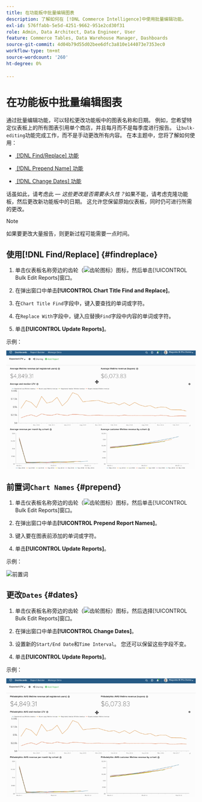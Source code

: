 ```yaml
---
title: 在功能板中批量编辑图表
description: 了解如何在 [!DNL Commerce Intelligence]中使用批量编辑功能。
exl-id: 576ffabb-5e5d-4251-9662-951e2cd30f31
role: Admin, Data Architect, Data Engineer, User
feature: Commerce Tables, Data Warehouse Manager, Dashboards
source-git-commit: 4d04b79d55d02bee6dfc3a810e144073e7353ec0
workflow-type: tm+mt
source-wordcount: '260'
ht-degree: 0%

---
```


# 在功能板中批量编辑图表

通过批量编辑功能，可以轻松更改功能板中的图表名称和日期。 例如，您希望特定仪表板上的所有图表引用单个商店，并且每月而不是每季度进行报告。 让`bulk-editing`功能完成工作，而不是手动更改所有内容。 在本主题中，您将了解如何使用：

* [&#x200B; [!DNL Find/Replace] 功能](#findreplace)

* [&#x200B; [!DNL Prepend Name] 功能](#prepend)

* [&#x200B; [!DNL Change Dates] 功能](#dates)

话虽如此，请考虑此 — *这些更改是否需要永久性？*&#x200B;如果不能，请考虑克隆功能板，然后更改新功能板中的日期。 这允许您保留原始仪表板，同时仍可进行所需的更改。

>[!NOTE]
>
>如果要更改大量报告，则更新过程可能需要一点时间。

## 使用[!DNL Find/Replace] {#findreplace}

1. 单击仪表板名称旁边的齿轮（![齿轮图标](../../assets/gear-icon.png)）图标，然后单击[!UICONTROL Bulk Edit Reports]窗口。

1. 在弹出窗口中单击&#x200B;**[!UICONTROL Chart Title Find and Replace]**。

1. 在`Chart Title Find`字段中，键入要查找的单词或字符。

1. 在`Replace With`字段中，键入应替换`Find`字段中内容的单词或字符。

1. 单击&#x200B;**[!UICONTROL Update Reports]**。

示例：

![批量编辑](../../assets/bulk_edit.gif)

## 前置词`Chart Names` {#prepend}

1. 单击仪表板名称旁边的齿轮（![齿轮图标](../../assets/gear-icon.png)）图标，然后单击[!UICONTROL Bulk Edit Reports]窗口。

1. 在弹出窗口中单击&#x200B;**[!UICONTROL Prepend Report Names]**。

1. 键入要在图表前添加的单词或字符。

1. 单击&#x200B;**[!UICONTROL Update Reports]**。

示例：

![前置词](../../assets/prepend.gif)

## 更改`Dates` {#dates}

1. 单击仪表板名称旁边的齿轮（![齿轮图标](../../assets/gear-icon.png)）图标，然后选择[!UICONTROL Bulk Edit Reports]窗口。

1. 在弹出窗口中单击&#x200B;**[!UICONTROL Change Dates]**。

1. 设置新的`Start/End Date`和`Time Interval`。 您还可以保留这些字段不变。

1. 单击&#x200B;**[!UICONTROL Update Reports]**。

示例：

![更改日期](../../assets/dates.gif)
